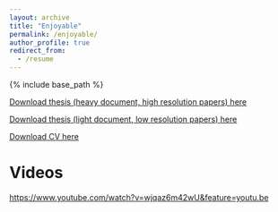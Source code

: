 ```yaml
---
layout: archive
title: "Enjoyable"
permalink: /enjoyable/
author_profile: true
redirect_from:
  - /resume
---
```


{% include base_path %}


[Download thesis (heavy document, high resolution papers) here](http://auroragonzalez.github.io/files/memoirthesis_heavy_protected.pdf)

[Download thesis (light document, low resolution papers) here](http://auroragonzalez.github.io/files/memoirthesis_light_protected.pdf)



[Download CV here](http://auroragonzalez.github.io/files/AGVcv.pdf)

Videos
======
https://www.youtube.com/watch?v=wjqaz6m42wU&feature=youtu.be
